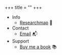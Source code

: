 +++
title = ""
+++

- Info
  - [Researchmap](https://researchmap.jp/7000010542/) 📝
- Contact 
  - [Email](mailto:asanuma.kouki@outlook.com) 📬
- Support
  - [Buy me a book](https://www.buymeacoffee.com/asorbus) 📚
